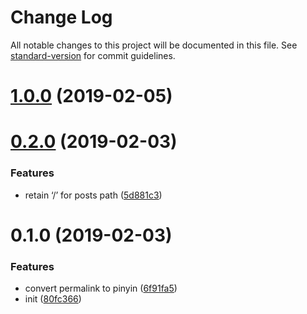 # Change Log

All notable changes to this project will be documented in this file. See [standard-version](https://github.com/conventional-changelog/standard-version) for commit guidelines.

<a name="1.0.0"></a>
# [1.0.0](https://github.com/viko16/vuepress-plugin-permalink-pinyin/compare/v0.2.0...v1.0.0) (2019-02-05)



<a name="0.2.0"></a>
# [0.2.0](https://github.com/viko16/vuepress-plugin-permalink-pinyin/compare/v0.1.0...v0.2.0) (2019-02-03)


### Features

* retain ‘/’ for posts path ([5d881c3](https://github.com/viko16/vuepress-plugin-permalink-pinyin/commit/5d881c3))



<a name="0.1.0"></a>
# 0.1.0 (2019-02-03)


### Features

* convert permalink to pinyin ([6f91fa5](https://github.com/viko16/vuepress-plugin-permalink-pinyin/commit/6f91fa5))
* init ([80fc366](https://github.com/viko16/vuepress-plugin-permalink-pinyin/commit/80fc366))
